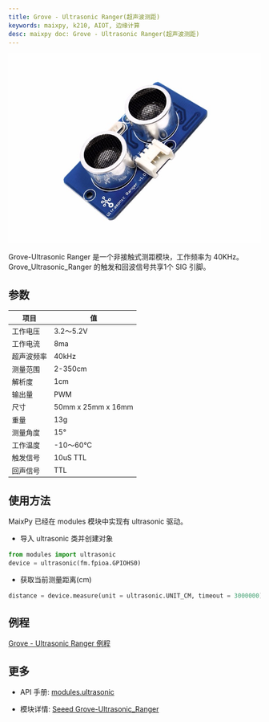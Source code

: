 ```yaml
---
title: Grove - Ultrasonic Ranger(超声波测距)
keywords: maixpy, k210, AIOT, 边缘计算
desc: maixpy doc: Grove - Ultrasonic Ranger(超声波测距)
---
```



<div class="grove_pic">
<img src="../../../assets/hardware/module_grove/ultrasonic.jpg">
</div>

Grove-Ultrasonic Ranger 是一个非接触式测距模块，工作频率为 40KHz。Grove_Ultrasonic_Ranger 的触发和回波信号共享1个 SIG 引脚。  

## 参数

| 项目       | 值         |
| -------- | ----------- |
| 工作电压 	| 3.2〜5.2V          |
| 工作电流 	| 8ma               |
| 超声波频率 |	40kHz           |
| 测量范围 	| 2-350cm           |
| 解析度 	 |   1cm            |
| 输出量 	 |   PWM           |     
| 尺寸 	  |  50mm x 25mm x 16mm |
| 重量 	  |  13g             |    
| 测量角度 	| 15°               |     
| 工作温度 	| -10〜60°C          |    
| 触发信号 	| 10uS TTL          |      
| 回声信号 	| TTL               |

## 使用方法

MaixPy 已经在 modules 模块中实现有 ultrasonic 驱动。

* 导入 ultrasonic 类并创建对象

```python
from modules import ultrasonic
device = ultrasonic(fm.fpioa.GPIOHS0)
```

* 获取当前测量距离(cm)

```python
distance = device.measure(unit = ultrasonic.UNIT_CM, timeout = 3000000)
```

## 例程

[Grove - Ultrasonic Ranger 例程](https://github.com/sipeed/MaixPy_scripts/tree/master/modules/grove/ultrasonic)

## 更多

* API 手册: [modules.ultrasonic](../../api_reference/extend/ultrasonic.md)

* 模块详情: [Seeed Grove-Ultrasonic_Ranger](https://wiki.seeedstudio.com/Grove-Ultrasonic_Ranger/)